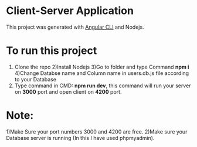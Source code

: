 # Client-Server Application 

This project was generated with [Angular CLI](https://github.com/angular/angular-cli) and Nodejs.

# To run this project
1) Clone the repo
2)Install Nodejs
3)Go to folder and type Command **npm  i**
4)Change Databse name and Column name in users.db.js file according to your Database
5) Type command in CMD: **npm run dev**, this command will run your server on **3000** port and open client on **4200** port.
# Note:
1)Make Sure your port numbers 3000 and 4200 are free.
2)Make sure your Database server is running (In this I have used phpmyadmin).
